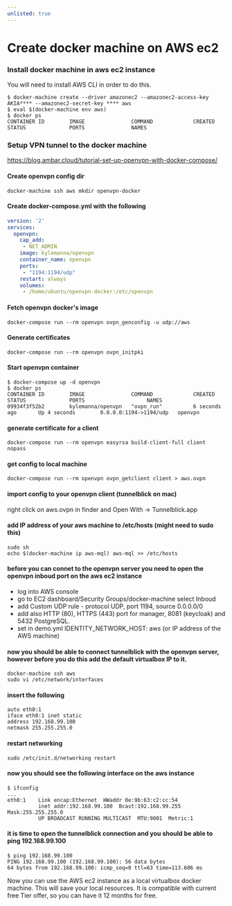 ```yaml
---
unlisted: true
---
```


# Create docker machine on AWS ec2

### Install docker machine in aws ec2 instance
You will need to install AWS CLI in order to do this.

```shell
$ docker-machine create --driver amazonec2 --amazonec2-access-key AKIA**** --amazonec2-secret-key **** aws
$ eval $(docker-machine env aws)
$ docker ps
CONTAINER ID        IMAGE               COMMAND             CREATED             STATUS              PORTS               NAMES
```

### Setup VPN tunnel to the docker machine
https://blog.ambar.cloud/tutorial-set-up-openvpn-with-docker-compose/

#### Create openvpn config dir
```shell
docker-machine ssh aws mkdir openvpn-docker
```

#### Create docker-compose.yml with the following

```yaml
version: '2'
services:
  openvpn:
    cap_add:
     - NET_ADMIN
    image: kylemanna/openvpn
    container_name: openvpn
    ports:
     - "1194:1194/udp"
    restart: always
    volumes:
     - /home/ubuntu/openvpn-docker:/etc/openvpn
```

#### Fetch openvpn docker's image

```shell
docker-compose run --rm openvpn ovpn_genconfig -u udp://aws
```

#### Generate certificates

```shell
docker-compose run --rm openvpn ovpn_initpki
```

#### Start openvpn container

```shell
$ docker-compose up -d openvpn
$ docker ps
CONTAINER ID        IMAGE               COMMAND             CREATED             STATUS              PORTS                    NAMES
09934f3f52b2        kylemanna/openvpn   "ovpn_run"          6 seconds ago       Up 4 seconds        0.0.0.0:1194->1194/udp   openvpn
```

#### generate certificate for a client

```shell
docker-compose run --rm openvpn easyrsa build-client-full client nopass
```

#### get config to local machine

```shell
docker-compose run --rm openvpn ovpn_getclient client > aws.ovpn
```

#### import config to your openvpn client (tunnelblick on mac)
right click on aws.ovpn in finder and Open With -> Tunnelblick.app

#### add IP address of your aws machine to /etc/hosts (might need to sudo this)

```shell
sudo sh
echo $(docker-machine ip aws-mql) aws-mql >> /etc/hosts
```

#### before you can connet to the openvpn server you need to open the openvpn inboud port on the aws ec2 instance
- log into AWS console
- go to EC2 dashboard/Security Groups/docker-machine select Inboud
- add Custom UDP rule - protocol UDP, port 1194, source 0.0.0.0/0
- add also HTTP (80), HTTPS (443) port for manager, 8081 (keycloak) and 5432 PostgreSQL.
- set in demo.yml IDENTITY_NETWORK_HOST: aws (or IP address of the AWS machine)

#### now you should be able to connect tunnelblick with the openvpn server, however before you do this add the default virtualbox IP to it.
```shell
docker-machine ssh aws
sudo vi /etc/network/interfaces
```
#### insert the following
```
auto eth0:1
iface eth0:1 inet static
address 192.168.99.100
netmask 255.255.255.0
```

#### restart networking

```shell
sudo /etc/init.d/networking restart
```

#### now you should see the following interface on the aws instance

```shell
$ ifconfig
...
eth0:1    Link encap:Ethernet  HWaddr 0e:9b:63:c2:cc:54
          inet addr:192.168.99.100  Bcast:192.168.99.255  Mask:255.255.255.0
          UP BROADCAST RUNNING MULTICAST  MTU:9001  Metric:1
```

#### it is time to open the tunnelblick connection and you should be able to ping 192.168.99.100

```shell
$ ping 192.168.99.100
PING 192.168.99.100 (192.168.99.100): 56 data bytes
64 bytes from 192.168.99.100: icmp_seq=0 ttl=63 time=113.606 ms
```

Now you can use the AWS ec2 instance as a local virtualbox docker machine. This will save your local resources.
It is compatible with current free Tier offer, so you can have it 12 months for free.
